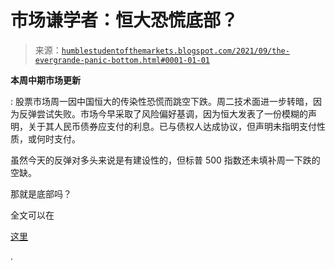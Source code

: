 <!--yml

分类：未分类

日期：2024-05-18 01:54:44

-->

# 市场谦学者：恒大恐慌底部？

> 来源：[`humblestudentofthemarkets.blogspot.com/2021/09/the-evergrande-panic-bottom.html#0001-01-01`](https://humblestudentofthemarkets.blogspot.com/2021/09/the-evergrande-panic-bottom.html#0001-01-01)

**本周中期市场更新**

: 股票市场周一因中国恒大的传染性恐慌而跳空下跌。周二技术面进一步转暗，因为反弹尝试失败。市场今早采取了风险偏好基调，因为恒大发表了一份模糊的声明，关于其人民币债券应支付的利息。已与债权人达成协议，但声明未指明支付性质，或何时支付。

虽然今天的反弹对多头来说是有建设性的，但标普 500 指数还未填补周一下跌的空缺。

那就是底部吗？

全文可以在

[这里](https://humblestudentofthemarkets.com/2021/09/22/the-evergrande-panic-bottom/)

.
